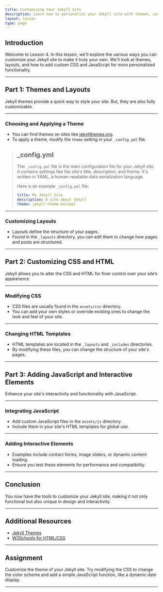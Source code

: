 ```yaml
---
title: Customizing Your Jekyll Site
description: Learn how to personalize your Jekyll site with themes, custom CSS/HTML, and JavaScript.
layout: lesson
type: page
---
```


## Introduction

Welcome to Lesson 4. In this lesson, we'll explore the various ways you can customize your Jekyll site to make it truly your own. We'll look at themes, layouts, and how to add custom CSS and JavaScript for more personalized functionality.

---

## Part 1: Themes and Layouts

Jekyll themes provide a quick way to style your site. But, they are also fully customizable.

---

### Choosing and Applying a Theme

- You can find themes on sites like [jekyllthemes.org](https://jekyllthemes.org/).
- To apply a theme, modify the `theme` setting in your `_config.yml` file.

> ## _config.yml
>
> The `_config.yml` file is the main configuration file for your Jekyll site. It contains settings like the site's title, description, and theme. It's written in YAML, a human-readable data serialization language.
>
> Here is an example `_config.yml` file:
>
> ```yaml
> title: My Jekyll Site
> description: A site about Jekyll
> theme: jekyll-theme-minimal
>```

---

### Customizing Layouts

- Layouts define the structure of your pages.
- Found in the `_layouts` directory, you can edit them to change how pages and posts are structured.

---

## Part 2: Customizing CSS and HTML

Jekyll allows you to alter the CSS and HTML for finer control over your site’s appearance.

---

### Modifying CSS

- CSS files are usually found in the `assets/css` directory.
- You can add your own styles or override existing ones to change the look and feel of your site.

---

### Changing HTML Templates

- HTML templates are located in the `_layouts` and `_includes` directories.
- By modifying these files, you can change the structure of your site's pages.

---

## Part 3: Adding JavaScript and Interactive Elements

Enhance your site's interactivity and functionality with JavaScript.

---

### Integrating JavaScript

- Add custom JavaScript files in the `assets/js` directory.
- Include them in your site's HTML templates for global use.

---

### Adding Interactive Elements

- Examples include contact forms, image sliders, or dynamic content loading.
- Ensure you test these elements for performance and compatibility.

---

## Conclusion

You now have the tools to customize your Jekyll site, making it not only functional but also unique in design and interactivity.

---

## Additional Resources

- [Jekyll Themes](https://jekyllthemes.org/)
- [W3Schools for HTML/CSS](https://www.w3schools.com/)

---

## Assignment

Customize the theme of your Jekyll site. Try modifying the CSS to change the color scheme and add a simple JavaScript function, like a dynamic date display.

---
